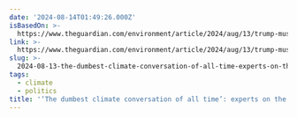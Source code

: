 ```yaml
---
date: '2024-08-14T01:49:26.000Z'
isBasedOn: >-
  https://www.theguardian.com/environment/article/2024/aug/13/trump-musk-x-climate?CMP=Share_AndroidApp_Other
link: >-
  https://www.theguardian.com/environment/article/2024/aug/13/trump-musk-x-climate?CMP=Share_AndroidApp_Other
slug: >-
  2024-08-13-the-dumbest-climate-conversation-of-all-time-experts-on-the-musk-trump-i
tags:
  - climate
  - politics
title: '‘The dumbest climate conversation of all time’: experts on the Musk-Trump i'
---
```

 
